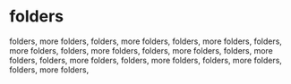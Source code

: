 # folders
folders, more folders, folders, more folders, folders, more folders, folders, more folders, folders, more folders, folders, more folders, folders, more folders, folders, more folders, folders, more folders, folders, more folders, folders, more folders, 
